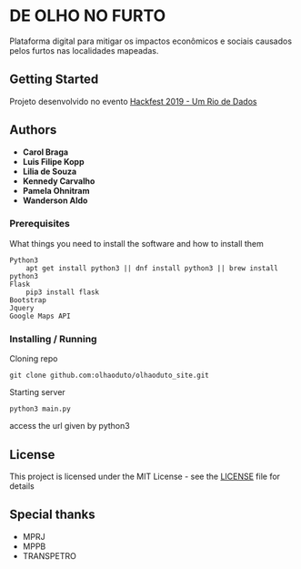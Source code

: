 # DE OLHO NO FURTO

Plataforma digital para mitigar os impactos econômicos e sociais causados pelos furtos nas localidades mapeadas.

## Getting Started

Projeto desenvolvido no evento [Hackfest 2019 - Um Rio de Dados](http://www.hackfest-rio.com.br/)

## Authors

* **Carol Braga**
* **Luis Filipe Kopp**
* **Lilia de Souza**
* **Kennedy Carvalho**
* **Pamela Ohnitram**
* **Wanderson Aldo**

### Prerequisites

What things you need to install the software and how to install them

```
Python3
    apt get install python3 || dnf install python3 || brew install python3
Flask
    pip3 install flask
Bootstrap
Jquery
Google Maps API
```

### Installing / Running

Cloning repo
```
git clone github.com:olhaoduto/olhaoduto_site.git
```

Starting server

```
python3 main.py
```

access the url given by python3

## License

This project is licensed under the MIT License - see the [LICENSE](LICENSE) file for details

## Special thanks

* MPRJ
* MPPB
* TRANSPETRO
